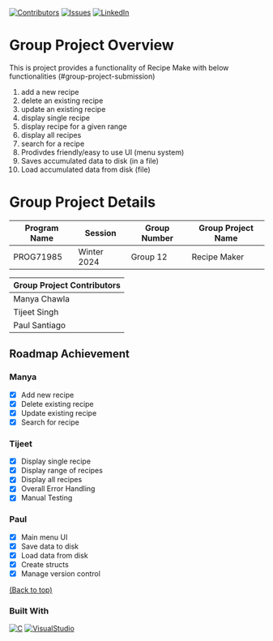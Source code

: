 [![Contributors][contributors-shield]][contributors-url]
[![Issues][issues-shield]][issues-url]
[![LinkedIn][linkedin-shield]][linkedin-url]

# Group Project Overview

This is project provides a functionality of Recipe Make with below functionalities (#group-project-submission)
1. add a new recipe
2. delete an existing recipe
3. update an existing recipe
4. display single recipe
5. display recipe for a given range
6. display all recipes
7. search for a recipe
8. Prodivdes friendly/easy to use UI (menu system)
9. Saves accumulated data to disk (in a file)
10. Load accumulated data from disk (file)


# Group Project Details 

| Program Name | Session | Group Number | Group Project Name
| --- | --- | --- | --- |
| PROG71985 | Winter 2024 | Group 12 | Recipe Maker |

| Group Project Contributors |
| --- |
| Manya Chawla | 
| Tijeet Singh |
| Paul Santiago |


## Roadmap Achievement
### Manya
- [x] Add new recipe
- [x] Delete existing recipe
- [x] Update existing recipe
- [x] Search for recipe

### Tijeet
- [x] Display single recipe
- [x] Display range of recipes
- [x] Display all recipes
- [x] Overall Error Handling
- [x] Manual Testing

### Paul
- [x] Main menu UI
- [x] Save data to disk
- [x] Load data from disk
- [x] Create structs
- [x] Manage version control

[(Back to top)](#group-project-submission)

### Built With
[![C][C-Image]][C-URL]
[![VisualStudio][Visual-Studio]][Visual-Studio-url]

<!-- MARKDOWN LINKS & IMAGES -->
<!-- https://www.markdownguide.org/basic-syntax/#reference-style-links -->
[contributors-shield]: https://img.shields.io/badge/contributors-3
[contributors-url]: https://github.com/prsanti/PROG71985_Group12/graphs/contributors
[issues-shield]: https://img.shields.io/badge/issues-3
[issues-url]: https://github.com/prsanti/PROG71985_Group12/issues
[linkedin-shield]: https://img.shields.io/badge/-LinkedIn-black.svg?style=for-the-badge&logo=linkedin&colorB=555
[linkedin-url]: https://www.linkedin.com/in/tijeet-singh-a605aa290/
[C-Image]: https://img.shields.io/badge/c-%2300599C.svg?style=for-the-badge&logo=c&logoColor=white
[C-URL]: https://www.w3schools.com/c/c_intro.php
[Visual-Studio]: https://img.shields.io/badge/Visual%20Studio-5C2D91.svg?style=for-the-badge&logo=visual-studio&logoColor=white
[Visual-Studio-url]: https://visualstudio.microsoft.com/
